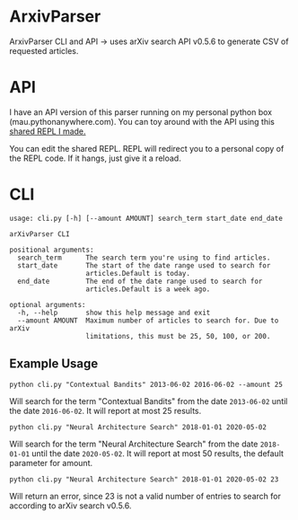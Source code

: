 # ArxivParser
ArxivParser CLI and API -> uses arXiv search API v0.5.6 to generate CSV of requested articles.

# API

I have an API version of this parser running on my personal python box (mau.pythonanywhere.com). You can toy around with the API using this [shared REPL I made.](https://repl.it/@whymauri/QuestionableIncomparableDevices)

You can edit the shared REPL. REPL will redirect you to a personal copy of the REPL code. If it hangs, just give it a reload.

# CLI

```
usage: cli.py [-h] [--amount AMOUNT] search_term start_date end_date

arXivParser CLI

positional arguments:
  search_term      The search term you're using to find articles.
  start_date       The start of the date range used to search for
                   articles.Default is today.
  end_date         The end of the date range used to search for
                   articles.Default is a week ago.

optional arguments:
  -h, --help       show this help message and exit
  --amount AMOUNT  Maximum number of articles to search for. Due to arXiv
                   limitations, this must be 25, 50, 100, or 200.
```

## Example Usage

`python cli.py "Contextual Bandits" 2013-06-02 2016-06-02 --amount 25`

Will search for the term "Contextual Bandits" from the date `2013-06-02` until the date `2016-06-02`. It will report at most 25 results.


`python cli.py "Neural Architecture Search" 2018-01-01 2020-05-02`

Will search for the term "Neural Architecture Search" from the date `2018-01-01` until the date `2020-05-02`. It will report at most 50 results, the default parameter for amount.

`python cli.py "Neural Architecture Search" 2018-01-01 2020-05-02 23`

Will return an error, since 23 is not a valid number of entries to search for according to arXiv search v0.5.6.
